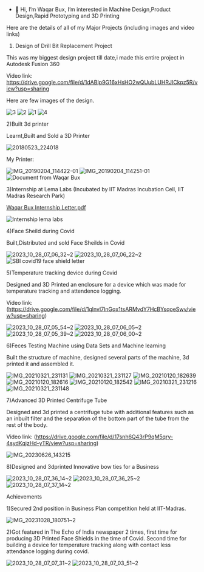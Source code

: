 - 👋 Hi, I’m Waqar Bux, I’m interested in Machine Design,Product Design,Rapid Prototyping and 3D Printing

Here are the details of all of my Major Projects (including images and video links)

1) Design of Drill Bit Replacement Project

This was my biggest design project till date,i made this entire project in Autodesk Fusion 360

Video link: https://drive.google.com/file/d/1dABIp9G16xHsHO2wQUubLUHRJICkpz5R/view?usp=sharing

Here are few images of the design.

![3](https://github.com/waqarbux1/waqarbux1/assets/149581611/06bdd5dd-241a-47d3-ab95-ad8f900b89d6)
![2](https://github.com/waqarbux1/waqarbux1/assets/149581611/ed17325f-6e1d-4c15-ba48-902cf6048977)
![1](https://github.com/waqarbux1/waqarbux1/assets/149581611/c30aa0bd-2e93-48d9-8034-5f7f09b2f796)
![4](https://github.com/waqarbux1/waqarbux1/assets/149581611/1b9ac173-5ef4-4d42-9a8a-fe2f28d0275b)



2)Built 3d printer

Learnt,Built and Sold a 3D Printer

![20180523_224018](https://github.com/waqarbux1/waqarbux1/assets/149581611/414664a4-033a-473b-8cee-972df6a83a43)




My Printer:

![IMG_20190204_114422-01](https://github.com/waqarbux1/waqarbux1/assets/149581611/b78f50fa-d180-4b2c-8410-9517a45ee45e)
![IMG_20190204_114251-01](https://github.com/waqarbux1/waqarbux1/assets/149581611/80fdf4b3-0369-44a3-b210-b9bf45327d3e)
![Document from Waqar Bux](https://github.com/waqarbux1/waqarbux1/assets/149581611/c8fe3a86-d008-4699-924c-c9f01cf3b3ba)




3)Internship at Lema Labs (Incubated by IIT Madras Incubation Cell, IIT Madras Research Park)

[Waqar Bux Internship Letter.pdf](https://github.com/waqarbux1/waqarbux1/files/13256380/Waqar.Bux.Internship.Letter.pdf)

![Internship lema labs](https://github.com/waqarbux1/waqarbux1/assets/149581611/688316f5-0716-4ff3-9acb-7806480c4776)




4)Face Sheild during Covid

Built,Distributed and sold Face Sheilds in Covid

![2023_10_28_07_06_32~2](https://github.com/waqarbux1/waqarbux1/assets/149581611/a0f8f47c-db8a-48ed-b4a3-3c048aad3d6c)
![2023_10_28_07_06_22~2](https://github.com/waqarbux1/waqarbux1/assets/149581611/69e0dd1a-2534-483c-b809-099f6fb834bc)
![SBI covid19 face shield letter](https://github.com/waqarbux1/waqarbux1/assets/149581611/69d004f1-90ec-4727-ab58-c05bb4f36236)


5)Temperature tracking device during Covid

Designed and 3D Printed an enclosure for a device which was made for temperature tracking and attendence logging.

Video link: (https://drive.google.com/file/d/1qlnvl7InGqx1tsARMvdY7HcBYsqoeSwv/view?usp=sharing)

![2023_10_28_07_05_54~2](https://github.com/waqarbux1/waqarbux1/assets/149581611/aa53ec2a-31a6-4cc9-b29c-887efdce8607)
![2023_10_28_07_06_05~2](https://github.com/waqarbux1/waqarbux1/assets/149581611/9b86c38a-8d59-4d84-9d58-274bdae8a625)
![2023_10_28_07_05_39~2](https://github.com/waqarbux1/waqarbux1/assets/149581611/62ed3930-ec9d-4d5d-a9a6-4331499c10ae)
![2023_10_28_07_06_00~2](https://github.com/waqarbux1/waqarbux1/assets/149581611/909bd5db-2440-420b-b4ff-0d7ea43d2946)



6)Feces Testing Machine using Data Sets and Machine learning

Built the structure of machine, designed several parts of the machine, 3d printed it and assembled it.

![IMG_20210321_231131](https://github.com/waqarbux1/waqarbux1/assets/149581611/b2191fca-3d6d-457b-b6e6-5072b68cc331)
![IMG_20210321_231127](https://github.com/waqarbux1/waqarbux1/assets/149581611/cefecc54-5f57-4626-9f02-3e3ce387398a)
![IMG_20210120_182639](https://github.com/waqarbux1/waqarbux1/assets/149581611/74c5e1ae-e153-4740-976f-88d9c0d3e07b)
![IMG_20210120_182616](https://github.com/waqarbux1/waqarbux1/assets/149581611/6907959a-4e4a-4c9b-b497-d8abd394499f)
![IMG_20210120_182542](https://github.com/waqarbux1/waqarbux1/assets/149581611/6fedfd94-6b8d-490c-8ae8-5339e4442dfd)
![IMG_20210321_231216](https://github.com/waqarbux1/waqarbux1/assets/149581611/073e0cec-b198-41c7-8920-3a7293d44648)
![IMG_20210321_231148](https://github.com/waqarbux1/waqarbux1/assets/149581611/9289553b-e5ea-4e9e-8381-02705e61b0d9)



7)Advanced 3D Printed Centrifuge Tube

Designed and 3d printed a centrifuge tube with additional features such as an inbuilt filter and 
the separation of the bottom part of the tube from the rest of the body.

Video link: (https://drive.google.com/file/d/17snh6Q43rP9qM5qry-4sydKqjzHd-yTR/view?usp=sharing)

![IMG_20230626_143215](https://github.com/waqarbux1/waqarbux1/assets/149581611/8b4dba76-b430-43e1-bed9-4192b7494974)



8)Designed and 3dprinted Innovative bow ties for a Business

![2023_10_28_07_36_14~2](https://github.com/waqarbux1/waqarbux1/assets/149581611/ce3e5c9d-edaa-40d7-abe9-ff94e8f6ec14)
![2023_10_28_07_36_25~2](https://github.com/waqarbux1/waqarbux1/assets/149581611/e289fb43-34ff-4e12-900f-f66e7d040720)
![2023_10_28_07_37_14~2](https://github.com/waqarbux1/waqarbux1/assets/149581611/2556c5d2-5d6b-43ed-9d88-9b008991c44d)



Achievements

1)Secured 2nd position in Business Plan competition held at IIT-Madras.

![IMG_20231028_180751~2](https://github.com/waqarbux1/waqarbux1/assets/149581611/69187dda-0825-4486-9963-bca6a745b82a)


2)Got featured in The Echo of India  newspaper 2 times, first time for producing 3D Printed Face Shields in the time of Covid.
  Second time for building a device for temperature tracking along with contact less attendance logging during covid. 

![2023_10_28_07_07_31~2](https://github.com/waqarbux1/waqarbux1/assets/149581611/76a461d1-2cbe-4316-8dae-0a2a22cbf50d)
![2023_10_28_07_03_51~2](https://github.com/waqarbux1/waqarbux1/assets/149581611/426b87e2-7000-446c-bba4-2d4788db601b)













